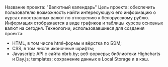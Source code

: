 Название проекта: "Валютный календарь"
Цель проекта: обеспечить пользователю возможность найти интересующую его информацию о курсах иностранных 
валют по отношению к белорусскому рублю. Информация отображается в виде графиков и таблицы курсов основных
валют на сегодня.
Технологии, использовавшиеся для создания проекта:
- HTML, в том числе html-формы и вёрстка по БЭМ;
- CSS, в том числе иконочные шрифты;
- Javascript:
    API с сайта nbrb.by;
    веб-воркеры;
    библиотеки Highcharts и Day.js;
    templates;
    сохранение данных в Local Storage и в кэш.